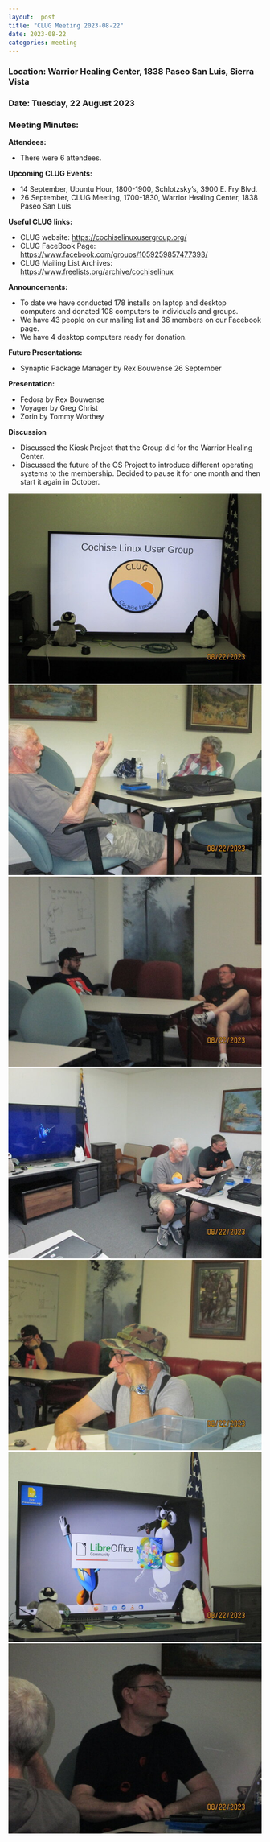 ```yaml
---
layout:  post
title: "CLUG Meeting 2023-08-22"
date: 2023-08-22
categories: meeting
---
```


### Location: Warrior Healing Center, 1838 Paseo San Luis, Sierra Vista

### Date: Tuesday, 22 August 2023
### Meeting Minutes:

**Attendees:** 
 * There were 6 attendees.  

**Upcoming CLUG Events:**
 * 14 September, Ubuntu Hour, 1800-1900, Schlotzsky’s, 3900 E. Fry Blvd.
 * 26 September, CLUG Meeting, 1700-1830, Warrior Healing Center, 1838 Paseo San Luis

**Useful CLUG links:**
 * CLUG website:  https://cochiselinuxusergroup.org/
 * CLUG FaceBook Page:  https://www.facebook.com/groups/1059259857477393/
 * CLUG Mailing List Archives:  https://www.freelists.org/archive/cochiselinux

**Announcements:**
 * To date we have conducted 178 installs on laptop and desktop computers and donated 108 computers to individuals and groups.
 * We have 43 people on our mailing list and 36 members on our Facebook page.
 * We have 4 desktop computers ready for donation.

**Future Presentations:**
 * Synaptic Package Manager by Rex Bouwense 26 September

**Presentation:**
 * Fedora by Rex Bouwense
 * Voyager by Greg Christ
 * Zorin by Tommy Worthey

**Discussion**
 * Discussed the Kiosk Project that the Group did for the Warrior Healing Center.
 * Discussed the future of the OS Project to introduce different operating systems to the membership.  Decided to pause it for one month and then start it again in October.

![alt text](https://raw.githubusercontent.com/CochiseLinuxUsersGroup/CochiseLinuxUsersGroup.github.io/master/images2/rsz_clug_mtg_2023-08-22_1.jpg)
![alt text](https://raw.githubusercontent.com/CochiseLinuxUsersGroup/CochiseLinuxUsersGroup.github.io/master/images2/rsz_clug_mtg_2023-08-22_2.jpg)
![alt text](https://raw.githubusercontent.com/CochiseLinuxUsersGroup/CochiseLinuxUsersGroup.github.io/master/images2/rsz_clug_mtg_2023-08-22_3.jpg)
![alt text](https://raw.githubusercontent.com/CochiseLinuxUsersGroup/CochiseLinuxUsersGroup.github.io/master/images2/rsz_clug_mtg_2023-08-22_4.jpg)
![alt text](https://raw.githubusercontent.com/CochiseLinuxUsersGroup/CochiseLinuxUsersGroup.github.io/master/images2/rsz_clug_mtg_2023-08-22_5.jpg)
![alt text](https://raw.githubusercontent.com/CochiseLinuxUsersGroup/CochiseLinuxUsersGroup.github.io/master/images2/rsz_clug_mtg_2023-08-22_6.jpg)
![alt text](https://raw.githubusercontent.com/CochiseLinuxUsersGroup/CochiseLinuxUsersGroup.github.io/master/images2/rsz_clug_mtg_2023-08-22_7.jpg)
